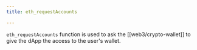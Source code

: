 ```yaml
---
title: eth_requestAccounts

---
```


`eth_requestAccounts` function is used to ask the [[web3/crypto-wallet]] to give the dApp the access to the user's wallet.
